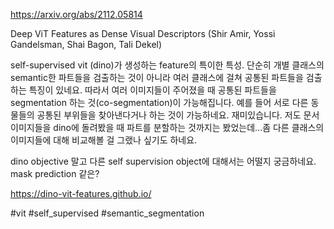 https://arxiv.org/abs/2112.05814

Deep ViT Features as Dense Visual Descriptors (Shir Amir, Yossi Gandelsman, Shai Bagon, Tali Dekel)

self-supervised vit (dino)가 생성하는 feature의 특이한 특성. 단순히 개별 클래스의 semantic한 파트들을 검출하는 것이 아니라 여러 클래스에 걸쳐 공통된 파트들을 검출하는 특징이 있네요. 따라서 여러 이미지들이 주어졌을 때 공통된 파트들을 segmentation 하는 것(co-segmentation)이 가능해집니다. 예를 들어 서로 다른 동물들의 공통된 부위들을 찾아낸다거나 하는 것이 가능하네요. 재미있습니다. 저도 문서 이미지들을 dino에 돌려봤을 때 파트를 분할하는 것까지는 봤었는데...좀 다른 클래스의 이미지들에 대해 비교해볼 걸 그랬나 싶기도 하네요.

dino objective 말고 다른 self supervision object에 대해서는 어떨지 궁금하네요. mask prediction 같은?

https://dino-vit-features.github.io/

#vit #self_supervised #semantic_segmentation 